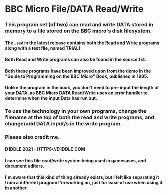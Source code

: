 # BBC Micro File/DATA Read/Write
### This program set (of two) can read and write DATA stored in memory to a file stored on the BBC micro's disk filesystem.

#### The `.ssd` in the latest release contains both the Read and Write programs along with a test file, named TRIAL1.
#### Both Read and Write programs can also be found in the source.txt.

#### Both these programs have been improved upon from the demo in the "Guide to Programming on the BBC Micro" Book, published in 1985.
#### Unlike the program in the book, you don't need to pre-input the length of your DATA, as BBC Micro DATA Read/Write uses an error handler to determine when the input Data has run out.

### To use the technology in your own programs, change the filename at the top of both the read and write programs, and change/add DATA input/s in the write program.
### Please also credit me.
#### D1DDLE 2021 - HTTPS://D1DDLE.COM

#### I can see this file read/write system being used in gamesaves, and document editors.
#### I'm aware that this kind of thing already exists, but I felt like separating it from a different program I'm working on, just for ease of use when using it in another.

